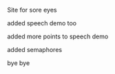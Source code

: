 Site for sore eyes


added speech demo too

added more points to speech demo

added semaphores


bye bye
